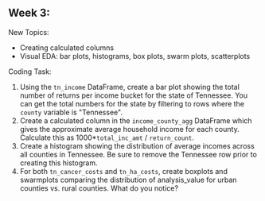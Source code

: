 ## Week 3:

New Topics:

 * Creating calculated columns
 * Visual EDA: bar plots, histograms, box plots, swarm plots, scatterplots
  

Coding Task:

1. Using the `tn_income` DataFrame, create a bar plot showing the total number of returns per income bucket for the state of Tennessee. You can get the total numbers for the state by filtering to rows where the `county` variable is "Tennessee".
2. Create a calculated column in the `income_county_agg` DataFrame which gives the approximate average household income for each county. Calculate this as 1000*`total_inc_amt` / `return_count`.
3. Create a histogram showing the distribution of average incomes across all counties in Tennessee. Be sure to remove the Tennessee row prior to creating this histogram.
4. For both `tn_cancer_costs` and `tn_ha_costs`, create boxplots and swarmplots comparing the distribution of analysis_value for urban counties vs. rural counties. What do you notice?

